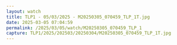 ```yaml
---
layout: watch
title: TLP1 - 05/03/2025 - M20250305_070459_TLP_1T.jpg
date: 2025-03-05 07:04:59
permalink: /2025/03/05/watch/M20250305_070459_TLP_1
capture: TLP1/2025/202503/20250304/M20250305_070459_TLP_1T.jpg
---
```

